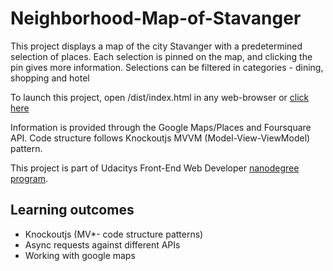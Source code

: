 # Neighborhood-Map-of-Stavanger

This project displays a map of the city Stavanger with a predetermined 
selection of places. Each selection is pinned on the map, 
and clicking the pin gives more information. Selections can be filtered in categories - 
dining, shopping and hotel

To launch this project, open /dist/index.html in any web-browser or 
[click here](https://ovsundal.github.io/Neighborhood-Map-of-Stavanger/)

Information is provided through the Google Maps/Places and Foursquare API. 
Code structure follows Knockoutjs MVVM (Model-View-ViewModel) pattern.

This project is part of Udacitys Front-End Web Developer [nanodegree 
program](https://www.udacity.com/course/front-end-web-developer-nanodegree--nd001).

## Learning outcomes
* Knockoutjs (MV*- code structure patterns)
* Async requests against different APIs
* Working with google maps
